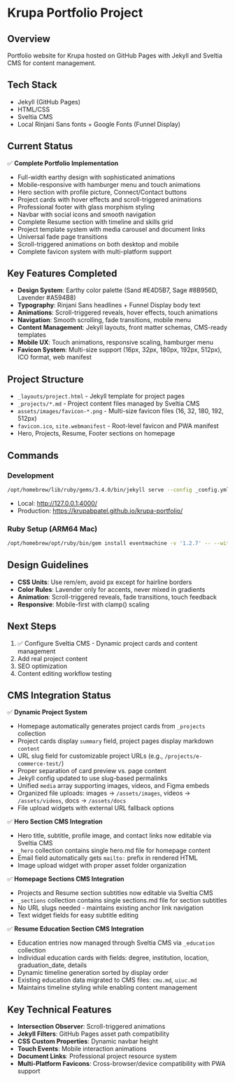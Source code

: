# Krupa Portfolio Project

## Overview
Portfolio website for Krupa hosted on GitHub Pages with Jekyll and Sveltia CMS for content management.

## Tech Stack
- Jekyll (GitHub Pages)
- HTML/CSS
- Sveltia CMS
- Local Rinjani Sans fonts + Google Fonts (Funnel Display)

## Current Status
✅ **Complete Portfolio Implementation**
- Full-width earthy design with sophisticated animations
- Mobile-responsive with hamburger menu and touch animations
- Hero section with profile picture, Connect/Contact buttons
- Project cards with hover effects and scroll-triggered animations
- Professional footer with glass morphism styling
- Navbar with social icons and smooth navigation
- Complete Resume section with timeline and skills grid
- Project template system with media carousel and document links
- Universal fade page transitions
- Scroll-triggered animations on both desktop and mobile
- Complete favicon system with multi-platform support

## Key Features Completed
- **Design System**: Earthy color palette (Sand #E4D5B7, Sage #8B956D, Lavender #A594B8)
- **Typography**: Rinjani Sans headlines + Funnel Display body text
- **Animations**: Scroll-triggered reveals, hover effects, touch animations
- **Navigation**: Smooth scrolling, fade transitions, mobile menu
- **Content Management**: Jekyll layouts, front matter schemas, CMS-ready templates
- **Mobile UX**: Touch animations, responsive scaling, hamburger menu
- **Favicon System**: Multi-size support (16px, 32px, 180px, 192px, 512px), ICO format, web manifest

## Project Structure
- `_layouts/project.html` - Jekyll template for project pages
- `_projects/*.md` - Project content files managed by Sveltia CMS
- `assets/images/favicon-*.png` - Multi-size favicon files (16, 32, 180, 192, 512px)
- `favicon.ico`, `site.webmanifest` - Root-level favicon and PWA manifest
- Hero, Projects, Resume, Footer sections on homepage

## Commands
### Development
```bash
/opt/homebrew/lib/ruby/gems/3.4.0/bin/jekyll serve --config _config.yml,_config_dev.yml --force_polling
```
- Local: http://127.0.0.1:4000/
- Production: https://krupabpatel.github.io/krupa-portfolio/

### Ruby Setup (ARM64 Mac)
```bash
/opt/homebrew/opt/ruby/bin/gem install eventmachine -v '1.2.7' -- --with-cppflags="-I$(brew --prefix)/include -I$(xcrun --show-sdk-path)/usr/include/c++/v1" --with-ldflags="-L$(brew --prefix)/lib"
```

## Design Guidelines
- **CSS Units**: Use rem/em, avoid px except for hairline borders
- **Color Rules**: Lavender only for accents, never mixed in gradients
- **Animation**: Scroll-triggered reveals, fade transitions, touch feedback
- **Responsive**: Mobile-first with clamp() scaling

## Next Steps
1. ✅ Configure Sveltia CMS - Dynamic project cards and content management
2. Add real project content
3. SEO optimization
4. Content editing workflow testing

## CMS Integration Status
✅ **Dynamic Project System**
- Homepage automatically generates project cards from `_projects` collection
- Project cards display `summary` field, project pages display markdown `content`
- URL slug field for customizable project URLs (e.g., `/projects/e-commerce-test/`)
- Proper separation of card preview vs. page content
- Jekyll config updated to use slug-based permalinks
- Unified `media` array supporting images, videos, and Figma embeds
- Organized file uploads: images → `/assets/images`, videos → `/assets/videos`, docs → `/assets/docs`
- File upload widgets with external URL fallback options

✅ **Hero Section CMS Integration**
- Hero title, subtitle, profile image, and contact links now editable via Sveltia CMS
- `_hero` collection contains single hero.md file for homepage content
- Email field automatically gets `mailto:` prefix in rendered HTML
- Image upload widget with proper asset folder organization

✅ **Homepage Sections CMS Integration**
- Projects and Resume section subtitles now editable via Sveltia CMS
- `_sections` collection contains single sections.md file for section subtitles
- No URL slugs needed - maintains existing anchor link navigation
- Text widget fields for easy subtitle editing

✅ **Resume Education Section CMS Integration**
- Education entries now managed through Sveltia CMS via `_education` collection
- Individual education cards with fields: degree, institution, location, graduation_date, details
- Dynamic timeline generation sorted by display order
- Existing education data migrated to CMS files: `cmu.md`, `uiuc.md`
- Maintains timeline styling while enabling content management

## Key Technical Features
- **Intersection Observer**: Scroll-triggered animations
- **Jekyll Filters**: GitHub Pages asset path compatibility  
- **CSS Custom Properties**: Dynamic navbar height
- **Touch Events**: Mobile interaction animations
- **Document Links**: Professional project resource system
- **Multi-Platform Favicons**: Cross-browser/device compatibility with PWA support